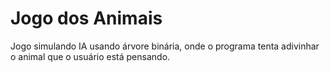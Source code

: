 # Jogo dos Animais
Jogo simulando IA usando árvore binária, onde o programa tenta adivinhar o animal que o usuário está pensando.

